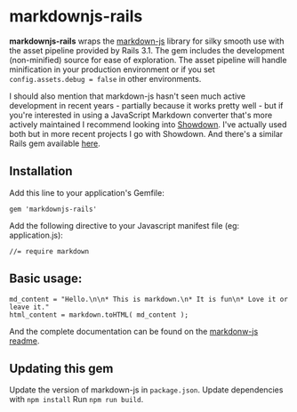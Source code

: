 # markdownjs-rails

**markdownjs-rails** wraps the [markdown-js](https://github.com/evilstreak/markdown-js) library for silky smooth use with the asset pipeline provided by Rails 3.1. The gem includes the development (non-minified) source for ease of exploration. The asset pipeline will handle minification in your production environment or if you set `config.assets.debug = false` in other environments.

I should also mention that markdown-js hasn't seen much active development in recent years - partially because it works pretty well - but if you're interested in using a JavaScript Markdown converter that's more actively maintained I recommend looking into [Showdown](https://github.com/showdownjs/showdown). I've actually used both but in more recent projects I go with Showdown. And there's a similar Rails gem available [here](https://github.com/joshmcarthur/showdown-rails).

## Installation

Add this line to your application's Gemfile:

    gem 'markdownjs-rails'

Add the following directive to your Javascript manifest file (eg: application.js):

    //= require markdown

## Basic usage:
```
md_content = "Hello.\n\n* This is markdown.\n* It is fun\n* Love it or leave it."
html_content = markdown.toHTML( md_content );
```

And the complete documentation can be found on the [markdonw-js readme](https://github.com/evilstreak/markdown-js).

## Updating this gem
Update the version of markdown-js in `package.json`.
Update dependencies with `npm install`
Run `npm run build`.
